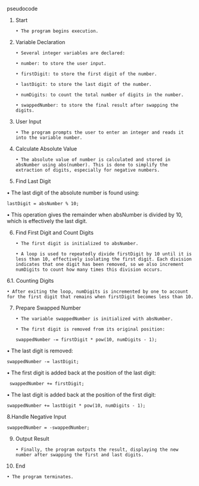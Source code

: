 pseudocode

1. Start

       • The program begins execution.

2. Variable Declaration

       • Several integer variables are declared:

       • number: to store the user input.

       • firstDigit: to store the first digit of the number.

       • lastDigit: to store the last digit of the number.

       • numDigits: to count the total number of digits in the number.

       • swappedNumber: to store the final result after swapping the digits.

3. User Input

       • The program prompts the user to enter an integer and reads it into the variable number.

4. Calculate Absolute Value

       • The absolute value of number is calculated and stored in absNumber using abs(number). This is done to simplify the extraction of digits, especially for negative numbers.

5. Find Last Digit

  • The last digit of the absolute number is found using:
  
    lastDigit = absNumber % 10;
  

• This operation gives the remainder when absNumber is divided by 10, which is effectively the last digit.

6. Find First Digit and Count Digits

       • The first digit is initialized to absNumber.

       • A loop is used to repeatedly divide firstDigit by 10 until it is less than 10, effectively isolating the first digit. Each division indicates that one digit has been removed, so we also increment numDigits to count how many times this division occurs.
  
6.1. Counting Digits

    • After exiting the loop, numDigits is incremented by one to account for the first digit that remains when firstDigit becomes less than 10.

 7. Prepare Swapped Number

        • The variable swappedNumber is initialized with absNumber.

        • The first digit is removed from its original position:
  
        swappedNumber -= firstDigit * pow(10, numDigits - 1);
  

• The last digit is removed:
  
    swappedNumber -= lastDigit;
  

• The first digit is added back at the position of the last digit:
  
     swappedNumber += firstDigit;                        
  

• The last digit is added back at the position of the first digit:
  
    swappedNumber += lastDigit * pow(10, numDigits - 1);
  

8.Handle Negative Input


    swappedNumber = -swappedNumber;



 9. Output Result

        • Finally, the program outputs the result, displaying the new number after swapping the first and last digits.

 10. End

    • The program terminates.


